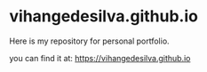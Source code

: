 # vihangedesilva.github.io
Here is my repository for personal portfolio.


you can find it at: https://vihangedesilva.github.io 
